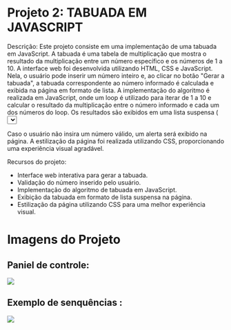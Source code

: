 # Projeto 2: TABUADA EM JAVASCRIPT

Descrição:
Este projeto consiste em uma implementação de uma tabuada em JavaScript. A tabuada é uma tabela de multiplicação que mostra o resultado da multiplicação entre um número específico e os números de 1 a 10.
A interface web foi desenvolvida utilizando HTML, CSS e JavaScript. Nela, o usuário pode inserir um número inteiro e, ao clicar no botão "Gerar a tabuada", a tabuada correspondente ao número informado é calculada e exibida na página em formato de lista.
A implementação do algoritmo é realizada em JavaScript, onde um loop é utilizado para iterar de 1 a 10 e calcular o resultado da multiplicação entre o número informado e cada um dos números do loop. Os resultados são exibidos em uma lista suspensa (<select>).

Caso o usuário não insira um número válido, um alerta será exibido na página. A estilização da página foi realizada utilizando CSS, proporcionando uma experiência visual agradável.

Recursos do projeto:

* Interface web interativa para gerar a tabuada.
* Validação do número inserido pelo usuário.
* Implementação do algoritmo de tabuada em JavaScript.
* Exibição da tabuada em formato de lista suspensa na página.
* Estilização da página utilizando CSS para uma melhor experiência visual.

# Imagens do Projeto

  ## Paniel de controle: <br>
  <img src = "https://raw.githubusercontent.com/MatheusFreit/Projetos-JS-simples/master/Tabuada%20em%20javascript/imagens/paniel.PNG">
  
  ## Exemplo de senquências : <br>
  <img src = "https://raw.githubusercontent.com/MatheusFreit/Projetos-JS-simples/master/Tabuada%20em%20javascript/imagens/exemplo.PNG">
